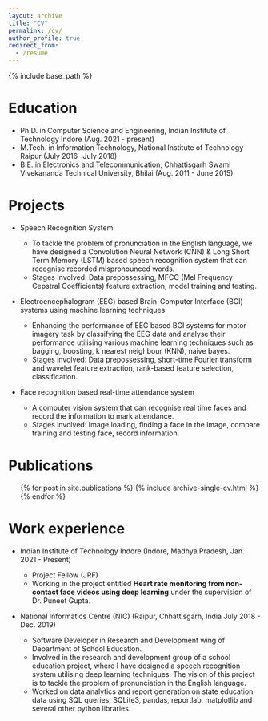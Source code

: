 ```yaml
---
layout: archive
title: "CV"
permalink: /cv/
author_profile: true
redirect_from:
  - /resume
---
```


{% include base_path %}

<!-- <embed src="../files/Fellowship_CV_Anup_Kumar_Gupta.pdf" type="application/pdf" /> -->

Education
=========
* Ph.D. in Computer Science and Engineering, Indian Institute of Technology Indore (Aug. 2021 - present)
* M.Tech. in Information Technology, National Institute of Technology Raipur (July 2016- July 2018)
* B.E. in Electronics and Telecommunication, Chhattisgarh Swami Vivekananda Technical University, Bhilai (Aug. 2011 - June 2015)


Projects
=========
* Speech Recognition System
  * To tackle the problem of pronunciation in the English language, we have designed a Convolution Neural Network (CNN) & Long Short Term Memory (LSTM) based speech recognition system that can recognise recorded mispronounced words.
  * Stages Involved: Data prepossessing, MFCC (Mel Frequency Cepstral Coefficients) feature extraction, model training and testing.
  
* Electroencephalogram (EEG) based Brain-Computer Interface (BCI) systems using machine learning techniques
  * Enhancing the performance of EEG based BCI systems for motor imagery task by classifying the EEG data and analyse their performance utilising various machine learning techniques such as bagging, boosting, k nearest neighbour (KNN), naive bayes.
  * Stages involved: Data prepossessing, short-time Fourier transform and wavelet feature extraction, rank-based feature selection, classification.

* Face recognition based real-time attendance system
  * A computer vision system that can recognise real time faces and record the information to mark attendance.
  * Stages involved: Image loading, finding a face in the image, compare training and testing face, record information.   


Publications
======
  <ul>{% for post in site.publications %}
    {% include archive-single-cv.html %}
  {% endfor %}</ul>

Work experience
===============

* Indian Institute of Technology Indore  (Indore, Madhya Pradesh, Jan. 2021 - Present)
  * Project Fellow (JRF)
  * Working in the project entitled **Heart rate monitoring from non-contact face videos using deep learning** under the supervision of Dr. Puneet Gupta.

* National Informatics Centre (NIC) (Raipur, Chhattisgarh, India July 2018 - Dec. 2019)
  * Software Developer in Research and Development wing of Department of School Education.
  * Involved in the research and development group of a school education project, where I have designed a speech recognition system utilising deep learning techniques. The vision of this project is to tackle the problem of pronunciation in the English language.
  * Worked on data analytics and report generation on state education data using SQL queries, SQLite3, pandas, reportlab, matplotlib and several other python libraries.
